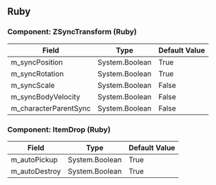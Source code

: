 ## Ruby

### Component: ZSyncTransform (Ruby)

|Field|Type|Default Value|
|---|---|---|
|m_syncPosition|System.Boolean|True|
|m_syncRotation|System.Boolean|True|
|m_syncScale|System.Boolean|False|
|m_syncBodyVelocity|System.Boolean|False|
|m_characterParentSync|System.Boolean|False|

### Component: ItemDrop (Ruby)

|Field|Type|Default Value|
|---|---|---|
|m_autoPickup|System.Boolean|True|
|m_autoDestroy|System.Boolean|True|

